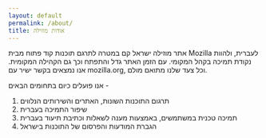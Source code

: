 ```yaml
---
layout: default
permalink: /about/
title: אודות מוזילה
---
```


אתר מוזילה ישראל קם במטרה לתרגם תוכנות קוד פתוח מבית Mozilla לעברית, ולהוות נקודת תמיכה בקהל המקומי. עם הזמן האתר גדל והתפתח וכך גם הקהילה המקומית. אנו נמצאים בקשר ישיר עם mozilla.org, וכל צעד שלנו מתואם מולם.

אנו פועלים כיום בתחומים הבאים -

1.    תרגום התוכנות השונות, האתרים והשירותים הנלווים
2.    שיפור התמיכה בעברית
3.    תמיכה טכנית במשתמשים, באמצעות מענה לשאלות וכתיבת תיעוד בעברית
4.    הגברת המודעות והפרסום של התוכנות בישראל


